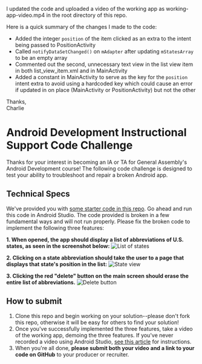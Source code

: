 I updated the code and uploaded a video of the working app as working-app-video.mp4 in the root directory of this repo.

Here is a quick summary of the changes I made to the code:

  * Added the integer `position` of the item clicked as an extra to the intent being passed to PositionActivity
  * Called `notifyDataSetChanged()` on `mAdapter` after updating `mStatesArray` to be an empty array
  * Commented out the second, unnecessary text view in the list view item in both list_view_item.xml and in MainActivity
  * Added a constant in MainActivity to serve as the key for the `position` intent extra to avoid using a hardcoded key which could cause an error if updated in on place (MainActivity or PositionActivity) but not the other

Thanks,
<br>Charlie


# Android Development Instructional Support Code Challenge

Thanks for your interest in becoming an IA or TA for General Assembly's Android Development course! The following code challenge is designed to test your ability to troubleshoot and repair a broken Android app.  

## Technical Specs

We've provided you with [some starter code in this repo](/TestApplication/). Go ahead and run this code in Android Studio. The code provided is broken in a few fundamental ways and will not run properly. Please fix the broken code to implement the following three features:

**1. When opened, the app should display a list of abbreviations of U.S. states, as seen in the screenshot below:**
![List of states](./screenshots/screen1.png)

**2. Clicking on a state abbreviation should take the user to a page that displays that state's position in the list:**
![State view](./screenshots/screen2.png)

**3. Clicking the red "delete" button on the main screen should erase the entire list of abbreviations.**
![Delete button](./screenshots/screen3.png)

## How to submit

1. Clone this repo and begin working on your solution--please don't fork this repo, otherwise it will be easy for others to find your solution!
2. Once you've successfully implemented the three features, take a video of the working app, demoing the three features. If you've never recorded a video using Android Studio, [see this article](http://developer.android.com/tools/debugging/debugging-studio.html#screenCap) for instructions.
3. When you're all done, **please submit both your video and a link to your code on GitHub** to your producer or recruiter.
